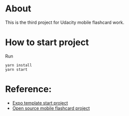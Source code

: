 # About
This is the third project for Udacity mobile flashcard work. 

# How to start project
Run
```
yarn install
yarn start
```

# Reference:
- [Expo template start project](https://github.com/expo/expo)
- [Open source mobile flashcard project](https://github.com/cubiio/mobile-flashcards)
